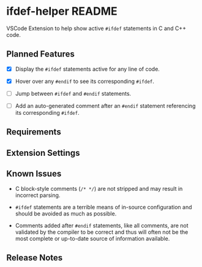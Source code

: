 # ifdef-helper README

VSCode Extension to help show active `#ifdef` statements in C and C++ code.

## Planned Features

- [x] Display the `#ifdef` statements active for any line of code.

- [x] Hover over any `#endif` to see its corresponding `#ifdef`.

- [ ] Jump between `#ifdef` and `#endif` statements.

- [ ] Add an auto-generated comment after an `#endif` statement referencing its corresponding `#ifdef`.

## Requirements

## Extension Settings

## Known Issues

* C block-style comments (`/* */`) are not stripped and may result in incorrect parsing.

* `#ifdef` statements are a terrible means of in-source configuration and should be avoided as much as possible.

* Comments added after `#endif` statements, like all comments, are not validated by the compiler to be correct and thus will often not be the most complete or up-to-date source of information available.

## Release Notes
